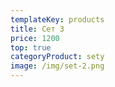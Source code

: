 ```yaml
---
templateKey: products
title: Сет 3
price: 1200
top: true
categoryProduct: sety
image: /img/set-2.png
---
```

